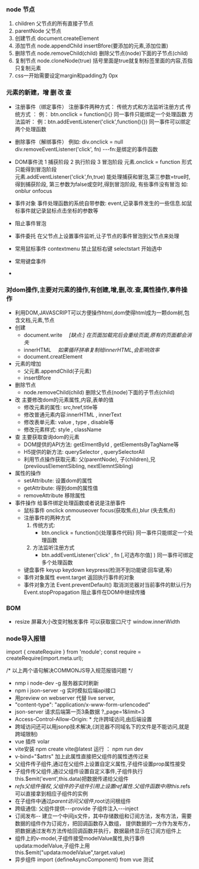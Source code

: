 ### node 节点
1. children   父节点的所有直接子节点 
2. parentNode 父节点
3. 创建节点   document.createElement 
4. 添加节点   node.appendChild  insertBfore(要添加的元素,添加位置)
5. 删除节点   node.removeChild(child)    删除父节点(node)下面的子节点(child)
6. 复制节点   node.cloneNode(true)   括号里面是true就复制标签里面的内容,否指只复制元素
7. css一开始需要设定margin和padding为 0px

### 元素的新建，增 删 改 查



*  注册事件（绑定事件）
   注册事件两种方式： 传统方式和方法监听注册方式
   传统方式 ： 例： btn.onclick = function(){}   同一事件只能绑定一个处理函数
   方法监听： 例：btn.addEventListener('click',function(){})  同一事件可以绑定两个处理函数

*  删除事件（解绑事件）
   例如: div.onclick = null   div.removeEventListener('click', fn)  ---fn:是绑定的事件函数
*  DOM事件流
   1 捕获阶段  2 执行阶段 3 冒泡阶段
   元素.onclick = function 形式只能得到冒泡阶段   
   元素.addEventListener('click',fn,true) 能处理捕获和冒泡,第三参数=true时,得到捕获阶段,
   第三参数为false或空时,得到冒泡阶段,
   有些事件没有冒泡 如: onblur onfocus
*  事件对象
   事件处理函数的系统自带参数: event,记录事件发生的一些信息.如鼠标事件就记录鼠标点击坐标的参数等  
*  阻止事件冒泡
*  事件委托
   在父节点上设置事件监听,让子节点的事件冒泡到父节点来处理 
*  常用鼠标事件   contextmenu 禁止鼠标右键   selectstart 开始选中
*  常用键盘事件
*  
### 对dom操作,主要对元素的操作,有创建,增,删,改.查,属性操作,事件操作
- 利用DOM,JAVASCRIPT可以方便操作html,dom使得html成为一颗dom树,包含文档,元素,节点 
- 创建 
  - document.write   　*[缺点:] 在页面加载完后会重绘页面,原有的页面都会消失*
  - innerHTML       　*如果循环拼串复制给innerHTML,会影响效率*  
  - document.creatElement      
- 元素的增加   
  - 父元素.appendChild(子元素)　　　
  - insertBfore
- 删除节点
  - node.removeChild(child)    删除父节点(node)下面的子节点(child)
- 改 主要修改dom的元素属性,内容,表单的值
  - 修改元素的属性: src,href,title等
  - 修改普通元素内容:innerHTML , innerText
  - 修改表单元素: value , type , disable等
  - 修改元素样式: style , className 
- 查 主要获取查询dom的元素
  - DOM提供的API方法: getElmentById , getElementsByTagName等
  - H5提供的新方法: querySelector , querySelectorAll
  - 利用节点操作获取元素: 父(parentNode), 子(children),兄(previiousElementSibling, nextElemntSibling)
- 属性的操作
  - setAttribute: 设置dom的属性
  - getAttribute: 得到dom的属性值
  - removeAttribute 移除属性
- 事件操作  给事件绑定处理函数或者说是注册事件
  - 鼠标事件 onclick onmouseover  focus(获取焦点),blur (失去焦点)
  - 注册事件的两种方式
    1. 传统方式:
       - btn.onclick = function(){处理事件代码}    同一事件只能绑定一个处理函数
    2. 方法监听注册方式
       - btn.addEventListener('click' , fn [,可选布尔值] ) 同一事件可绑定多个处理函数
  - 键盘事件  keyup keydown keypress(检测不到功能键:回车键,等) 
  - 事件对象属性 
      event.target  返回执行事件的对象
  - 事件对象方法
      Event.preventDefault()  取消浏览器对当前事件的默认行为
      Event.stopPropagation 阻止事件在DOM中继续传播
###  BOM
- resize 屏幕大小改变时触发事件  可以获取窗口尺寸 window.innerWidth

###  node导入报错
 
   import { createRequire } from 'module';
   const require = createRequire(import.meta.url);

  /*
   以上两个语句解决COMMONJS导入规范报错问题
   */
<!-- json-server  test.json  --watch       运行程序 -->
  - nmp i  node-dev  -g       服务器实时刷新 
  - npm i  json-server -g     实时模拟后端api接口   
  - 用preview on webserver  代替  live server,
  - "content-type": "application/x-www-form-urlencoded"  
  - json-server 请求后端第一页3条数据   ?_page=1&limit=3  
  - Access-Control-Allow-Origin: *        允许跨域访问,由后端设置   
  - 跨域访问还可以用jsonp技术解决,(浏览器不同域名下的文件是不能访问,就是跨域限制)
  - vue 插件 volar
  - vite安装  npm create vite@latest  运行 ：  npm run dev
  - v-bind="$attrs"  加上此属性直接把父组件的属性透传过来
  - 父组件传子组件,通过在父组件上设置自定义属性,子组件设置prop属性接受
  - 子组件传父组件,通过父组件设置自定义事件,子组件执行this.$emit('event',this.data)把数据传递给父组件
  - $refs父组件强权,父组件的子组件引用上设置ref属性.父组件函数中用this.$refs可以直接拿到相应子组件的实例
  - 在子组件中通过$parent访问父组件,$root访问根组件
  - 跨级通信: 父组件提供---provide    子组件注入---inject
  - 订阅发布-- 建立一个中间js文件，其中存储数组和订阅方法，发布方法，需要数据的组件作为订阅方，把回调函数存入数组，
    提供数据的一方作为发布方，把数据通过发布方法传给回调函数并执行，数据最终显示在订阅方组件上 
  - 组件上的v-model,子组件接受modelValue属性,执行事件updata:modelValue,子组件上用this.$emit("updata:modelValue",target.value)
  - 异步组件 import {defineAsyncComponent} from vue    测试                
